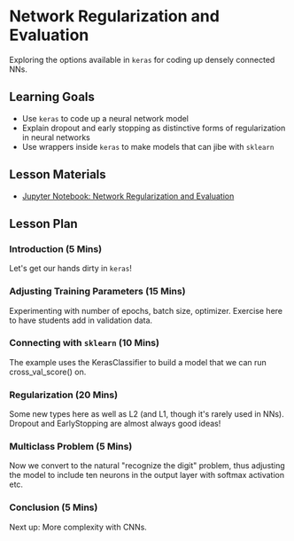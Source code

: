 # Network Regularization and Evaluation

Exploring the options available in `keras` for coding up densely connected NNs.

## Learning Goals

- Use `keras` to code up a neural network model
- Explain dropout and early stopping as distinctive forms of regularization in neural networks
- Use wrappers inside `keras` to make models that can jibe with `sklearn`

## Lesson Materials

- [Jupyter Notebook: Network Regularization and Evaluation](network_regularization_and_evaluation.ipynb)

## Lesson Plan 

### Introduction (5 Mins)

Let's get our hands dirty in `keras`!

### Adjusting Training Parameters (15 Mins)

Experimenting with number of epochs, batch size, optimizer. Exercise here to have students add in validation data.

### Connecting with `sklearn` (10 Mins)

The example uses the KerasClassifier to build a model that we can run cross_val_score() on.

### Regularization (20 Mins)

Some new types here as well as L2 (and L1, though it's rarely used in NNs). Dropout and EarlyStopping are almost always good ideas!

### Multiclass Problem (5 Mins)

Now we convert to the natural "recognize the digit" problem, thus adjusting the model to include ten neurons in the output layer with softmax activation etc.

### Conclusion (5 Mins)

Next up: More complexity with CNNs.
